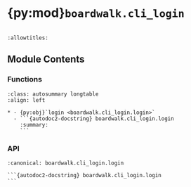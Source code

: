 # {py:mod}`boardwalk.cli_login`

```{py:module} boardwalk.cli_login
```

```{autodoc2-docstring} boardwalk.cli_login
:allowtitles:
```

## Module Contents

### Functions

````{list-table}
:class: autosummary longtable
:align: left

* - {py:obj}`login <boardwalk.cli_login.login>`
  - ```{autodoc2-docstring} boardwalk.cli_login.login
    :summary:
    ```
````

### API

````{py:function} login()
:canonical: boardwalk.cli_login.login

```{autodoc2-docstring} boardwalk.cli_login.login
```
````
